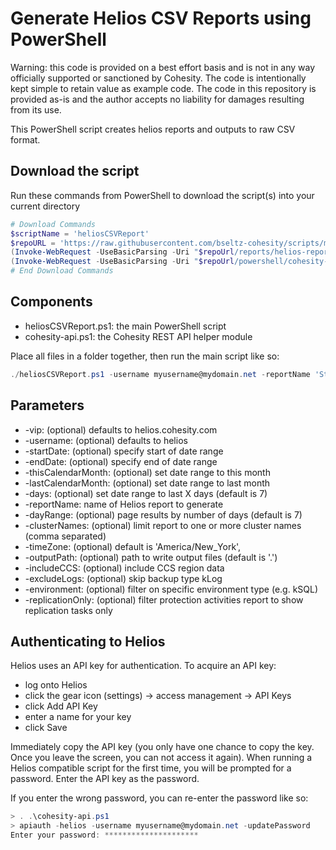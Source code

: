 # Generate Helios CSV Reports using PowerShell

Warning: this code is provided on a best effort basis and is not in any way officially supported or sanctioned by Cohesity. The code is intentionally kept simple to retain value as example code. The code in this repository is provided as-is and the author accepts no liability for damages resulting from its use.

This PowerShell script creates helios reports and outputs to raw CSV format.

## Download the script

Run these commands from PowerShell to download the script(s) into your current directory

```powershell
# Download Commands
$scriptName = 'heliosCSVReport'
$repoURL = 'https://raw.githubusercontent.com/bseltz-cohesity/scripts/master'
(Invoke-WebRequest -UseBasicParsing -Uri "$repoUrl/reports/helios-reporting/powershell/$scriptName/$scriptName.ps1").content | Out-File "$scriptName.ps1"; (Get-Content "$scriptName.ps1") | Set-Content "$scriptName.ps1"
(Invoke-WebRequest -UseBasicParsing -Uri "$repoUrl/powershell/cohesity-api/cohesity-api.ps1").content | Out-File cohesity-api.ps1; (Get-Content cohesity-api.ps1) | Set-Content cohesity-api.ps1
# End Download Commands
```

## Components

* heliosCSVReport.ps1: the main PowerShell script
* cohesity-api.ps1: the Cohesity REST API helper module

Place all files in a folder together, then run the main script like so:

```powershell
./heliosCSVReport.ps1 -username myusername@mydomain.net -reportName 'Storage Consumption by Objects'
```

## Parameters

* -vip: (optional) defaults to helios.cohesity.com
* -username: (optional) defaults to helios
* -startDate: (optional) specify start of date range
* -endDate: (optional) specify end of date range
* -thisCalendarMonth: (optional) set date range to this month
* -lastCalendarMonth: (optional) set date range to last month
* -days: (optional) set date range to last X days (default is 7)
* -reportName: name of Helios report to generate
* -dayRange: (optional) page results by number of days (default is 7)
* -clusterNames: (optional) limit report to one or more cluster names (comma separated)
* -timeZone: (optional) default is 'America/New_York',
* -outputPath: (optional) path to write output files (default is '.')
* -includeCCS: (optional) include CCS region data
* -excludeLogs: (optional) skip backup type kLog
* -environment: (optional) filter on specific environment type (e.g. kSQL)
* -replicationOnly: (optional) filter protection activities report to show replication tasks only

## Authenticating to Helios

Helios uses an API key for authentication. To acquire an API key:

* log onto Helios
* click the gear icon (settings) -> access management -> API Keys
* click Add API Key
* enter a name for your key
* click Save

Immediately copy the API key (you only have one chance to copy the key. Once you leave the screen, you can not access it again). When running a Helios compatible script for the first time, you will be prompted for a password. Enter the API key as the password.

If you enter the wrong password, you can re-enter the password like so:

```powershell
> . .\cohesity-api.ps1
> apiauth -helios -username myusername@mydomain.net -updatePassword
Enter your password: *********************
```
